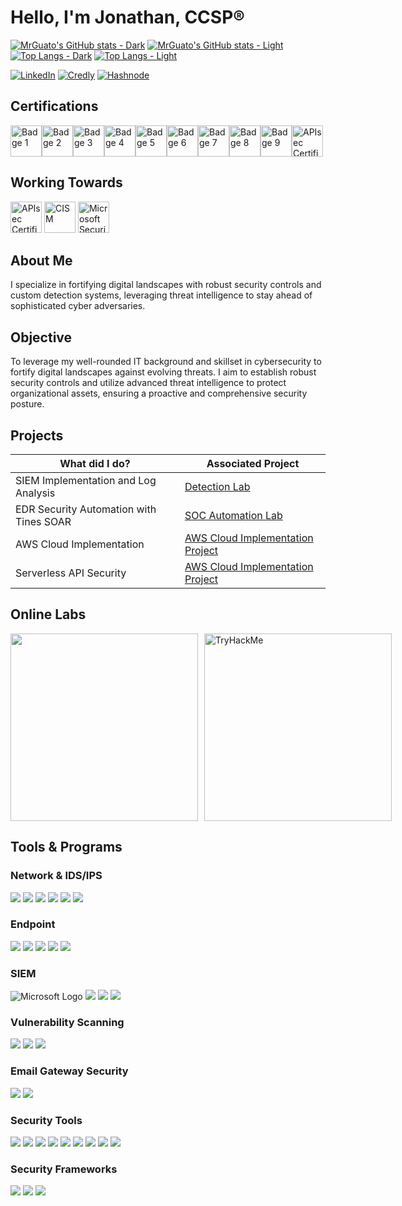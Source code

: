 # Hello, I'm Jonathan, CCSP®

[![MrGuato's GitHub stats - Dark](https://github-readme-stats.vercel.app/api?username=mrguato&show_icons=true&theme=dark&bg_color=0d1117&icon_color=58a6ff&title_color=58a6ff&text_color=c9d1d9#gh-dark-mode-only)](https://github.com/mrguato/github-readme-stats#gh-dark-mode-only)
[![MrGuato's GitHub stats - Light](https://github-readme-stats.vercel.app/api?username=mrguato&show_icons=true&theme=light&bg_color=f6f8fa&icon_color=1b1f23&title_color=0366d6&text_color=24292e#gh-light-mode-only)](https://github.com/mrguato/github-readme-stats#gh-light-mode-only)
[![Top Langs - Dark](https://github-readme-stats.vercel.app/api/top-langs/?username=mrguato&layout=compact&theme=dark&bg_color=0d1117&title_color=58a6ff&text_color=c9d1d9#gh-dark-mode-only)](https://github.com/mrguato/github-readme-stats#gh-dark-mode-only)
[![Top Langs - Light](https://github-readme-stats.vercel.app/api/top-langs/?username=mrguato&layout=compact&theme=light&bg_color=f6f8fa&title_color=0366d6&text_color=24292e#gh-light-mode-only)](https://github.com/mrguato/github-readme-stats#gh-light-mode-only)

[![LinkedIn](https://img.shields.io/badge/-LinkedIn-0A66C2?style=flat-square&logo=linkedin&logoColor=white)](https://linkedin.com/in/jonathan-deleon-ccsp-81302a62)
[![Credly](https://img.shields.io/badge/-Credly-F7931E?style=flat-square&logo=credly&logoColor=white)](https://www.credly.com/users/jonathan-deleon.bfdd720a)
[![Hashnode](https://img.shields.io/badge/-Hashnode-2962FF?style=flat-square&logo=hashnode&logoColor=white)](https://hashnode.com/@mrcyberleon)

## Certifications
<img src="https://images.credly.com/size/340x340/images/38b12225-5b48-44e1-8750-20928cc595ea/image.png" alt="Badge 1" width="50" height="50"><img src="https://images.credly.com/size/340x340/images/fc1352af-87fa-4947-ba54-398a0e63322e/security-compliance-and-identity-fundamentals-600x600.png" alt="Badge 2" width="50" height="50"><img src="https://images.credly.com/size/340x340/images/be8fcaeb-c769-4858-b567-ffaaa73ce8cf/image.png" alt="Badge 3" width="50" height="50"><img src="https://images.credly.com/size/340x340/images/20082fc1-94af-4773-9df0-28856b566748/image.png" alt="Badge 4" width="50" height="50"><img src="https://www.itonlinelearning.com/wp-content/uploads/2024/01/04294-comptia-cert-badges_specialist-ccap-540x503.png" alt="Badge 5" width="50" height="50"><img src="https://nyledige.dk/media/2155/secure-cloud-professional-cscp-for-ledige.png?width=1024&height=1024&mode=min" alt="Badge 6" width="50" height="50"><img src="https://images.credly.com/size/340x340/images/7495098d-c8c3-41a8-a81a-772cdc7e6a95/image.png" alt="Badge 7" width="50" height="50"><img src="https://images.credly.com/size/340x340/images/1d36cb36-20fc-4961-8d70-6307c015d1aa/blob" alt="Badge 8" width="50" height="50"><img src="https://images.credly.com/size/340x340/images/3595706b-442c-455b-9bb1-18fa81b3f8cf/image.png" alt="Badge 9" width="50" height="50"><img src="https://images.credly.com/size/680x680/images/2f73db94-bd85-4391-8885-6c14862457eb/image.png" alt="APIsec Certified Practitioner" width="50" height="50">

## Working Towards
<p>
  <img src="https://images.credly.com/size/680x680/images/3457dada-1fd4-4c7a-a73b-da1a85832c76/blob" alt="APIsec Certified Practitioner" width="50" height="50">
  <img src="https://images.credly.com/size/680x680/images/d0891dee-6360-496c-9981-40652523b502/dbdea6794f1a6bbcc18d90eea923421aac7df6b5.png" alt="CISM" width="50" height="50">
  <img src="https://images.credly.com/size/680x680/images/1ad16b6f-2c71-4a2e-ae74-ec69c4766039/azure-security-engineer-associate600x600.png" alt="Microsoft Security Engineer" width="50" height="50">
</p>



## About Me
I specialize in fortifying digital landscapes with robust security controls and custom detection systems, leveraging threat intelligence to stay ahead of sophisticated cyber adversaries.

## Objective

To leverage my well-rounded IT background and skillset in cybersecurity to fortify digital landscapes against evolving threats. I aim to establish robust security controls and utilize advanced threat intelligence to protect organizational assets, ensuring a proactive and comprehensive security posture.

## Projects

| What did I do?                                         | Associated Project         |
|-----------------------------------------------|----------------------------|
| SIEM Implementation and Log Analysis          | <a href="https://mrcyberleon.hashnode.dev/utilize-custom-analytics-with-query-in-microsoft-sentinel-to-monitor-for-malicious-login-activities"> Detection Lab</a>|
| EDR Security Automation with Tines SOAR | <a href="https://mrcyberleon.hashnode.dev/soar-edr-project-using-lima-charlie-tines"> SOC Automation Lab</a>|
| AWS Cloud Implementation | <a href="https://mrcyberleon.hashnode.dev/aws-cloud-challenge"> AWS Cloud Implementation Project</a>|
| Serverless API Security | <a href="https://mrcyberleon.hashnode.dev/building-a-serverless-cybersecurity-x-star-wars-api-and-connecting-it-to-my-cloud-resume-website"> AWS Cloud Implementation Project</a>|

## Online Labs
<div style="display: flex; align-items: center;">
    <img src="https://cyberdefenders-storage.s3.me-central-1.amazonaws.com/profile-badges/MrGuato.png" width="300" style="margin-right: 10px;" />
    <img src="https://tryhackme-badges.s3.amazonaws.com/MrGuato.png" alt="TryHackMe" width="300" />
</div>

## Tools & Programs

### Network & IDS/IPS
<div>
    <img src="https://img.shields.io/badge/-Wireshark-1679A7?&style=for-the-badge&logo=Wireshark&logoColor=white" />
    <img src="https://img.shields.io/badge/-Fortinet-EF3B2D?&style=for-the-badge&logo=Fortinet&logoColor=white" />
    <img src="https://img.shields.io/badge/-Snort-FF0000?&style=for-the-badge&logo=Snort&logoColor=white" />
    <img src="https://img.shields.io/badge/-Ubiquiti-777BB4?&style=for-the-badge&logo=Ubiquiti&logoColor=white" />
    <img src="https://img.shields.io/badge/-NMap-4682B4?&style=for-the-badge&logo=Nmap&logoColor=white" />
    <img src="https://img.shields.io/badge/-Palo%20Alto%20Networks-172A6B?&style=for-the-badge&logo=palo-alto-networks&logoColor=white" />

</div>

### Endpoint
<div>
    <img src="https://img.shields.io/badge/-Microsoft_Defender_XDR-00A4EF?&style=for-the-badge&logo=Microsoft&logoColor=white" />
    <img src="https://img.shields.io/badge/-Sophos-2C8ECB?&style=for-the-badge&logo=Sophos&logoColor=white" />
    <img src="https://img.shields.io/badge/-Lima%20Charlie-1679A7?&style=for-the-badge&logo=LimaCharlie&logoColor=white" />
    <img src="https://img.shields.io/badge/-Viper-4CAF50?&style=for-the-badge&logo=Viper&logoColor=white" />
    <img src="https://img.shields.io/badge/-Rapid7-D02F2F?&style=for-the-badge&logo=Rapid7&logoColor=white" />

</div>

### SIEM
<div>
    <img src="https://img.shields.io/badge/-Microsoft_Sentinel-0078D4?style=for-the-badge&logo=microsoft&logoColor=white" alt="Microsoft Logo" />
    <img src="https://img.shields.io/badge/-Splunk-000000?&style=for-the-badge&logo=Splunk&logoColor=white" />
    <img src="https://img.shields.io/badge/-ELK-005571?style=for-the-badge&logo=elasticsearch&logoColor=white" />
    <img src="https://img.shields.io/badge/-Rapid7-D02F2F?&style=for-the-badge&logo=Rapid7&logoColor=white" />

</div>

### Vulnerability Scanning
<div>
    <img src="https://img.shields.io/badge/-Microsoft%20Defender-0078D4?&style=for-the-badge&logo=Microsoft%20Defender&logoColor=white" />
    <img src="https://img.shields.io/badge/-Nessus-000000?&style=for-the-badge&logo=Nessus&logoColor=white" />
    <img src="https://img.shields.io/badge/-Rapid7-D02F2F?&style=for-the-badge&logo=Rapid7&logoColor=white" />
</div>

### Email Gateway Security
<div>
    <img src="https://img.shields.io/badge/-Mimecast-00263A?&style=for-the-badge&logo=Mimecast&logoColor=white" />
    <img src="https://img.shields.io/badge/-Defender%20for%20Office-0078D4?&style=for-the-badge&logo=Microsoft%20Defender&logoColor=white" />
</div>

### Security Tools
<div>
    <img src="https://img.shields.io/badge/-VirusTotal-4F9B1F?&style=for-the-badge&logo=VirusTotal&logoColor=white" />
    <img src="https://img.shields.io/badge/-IBM%20XForce-FF6F00?&style=for-the-badge&logo=IBM&logoColor=white" />
    <img src="https://img.shields.io/badge/-Greynoise-6E6E6E?&style=for-the-badge&logo=Greynoise&logoColor=white" />
    <img src="https://img.shields.io/badge/-Cisco%20Talos-0033A0?&style=for-the-badge&logo=Cisco&logoColor=white" />
    <img src="https://img.shields.io/badge/-AbuseIPDB-FE7F2D?&style=for-the-badge&logo=AbuseIPDB&logoColor=white" />
    <img src="https://img.shields.io/badge/-Any.Run-1F4E79?&style=for-the-badge&logo=Any.Run&logoColor=white" />
    <img src="https://img.shields.io/badge/-Polyswarm-003F5C?&style=for-the-badge&logo=Polyswarm&logoColor=white" />
    <img src="https://img.shields.io/badge/-Kali%20Linux-557C9C?&style=for-the-badge&logo=Kali%20Linux&logoColor=white" />
    <img src="https://img.shields.io/badge/-Burp-6D2C91?&style=for-the-badge&logo=Burp&logoColor=white" />
</div>


### Security Frameworks
<div>
    <img src="https://img.shields.io/badge/-Zero%20Trust-FF6F00?&style=for-the-badge&logo=Microsoft%20Defender&logoColor=white" />
    <img src="https://img.shields.io/badge/-CSF%201.0/2.0-4CAF50?&style=for-the-badge&logo=National%20Institute%20of%20Standards%20and%20Technology&logoColor=white" />
    <img src="https://img.shields.io/badge/-CIS%20v8-E91E63?&style=for-the-badge&logo=Center%20for%20Internet%20Security&logoColor=white" />
</div>
